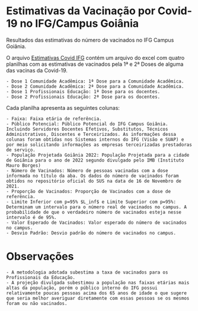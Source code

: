 # Estimativas da Vacinação por Covid-19 no IFG/Campus Goiânia

Resultados das estimativas do número de vacinados no IFG Campus Goiânia. 

O arquivo [Estimativas Covid IFG](https://github.com/supervedovatto/VacinacaoCovid19IFG/blob/main/Estimativas-2021-11-16.xlsx?raw=true) contém um arquivo do excel com quatro planilhas com as estimativas de vacinados pela 1ª e 2ª Doses de alguma das vacinas da Covid-19.

    - Dose 1 Comunidade Acadêmica: 1ª Dose para a Comunidade Acadêmica.
    - Dose 2 Comunidade Acadêmica: 2ª Dose para a Comunidade Acadêmica.
    - Dose 1 Profissionais Educação: 1ª Dose para os docentes.
    - Dose 2 Profissionais Educação: 2ª Dose para os docentes.

Cada planilha apresenta as seguintes colunas:

    - Faixa: Faixa etária de referência.
    - Público Potencial: Público Potencial do IFG Campus Goiânia. Incluindo Servidores Docentes Efetivos, Substitutos, Técnicos Administrativos, Discentes e Terceirizados. As informações dessa colunas foram obtidas nos Sistemas internos do IFG (Visão e SUAP) e por meio solicitando informações as empresas terceirizadas prestadoras de serviço.
    - População Projetada Goiânia 2022: População Projetada para a cidade de Goiânia para o ano de 2022 segundo divulgado pelo IMB (Instituto Mauro Borges)
    - Número de Vacinados: Número de pessoas vacinadas com a dose informada no título da aba. Os dados do número de vacinados foram obtidos no repositório oficial do SUS na data de 16 de Novembro de 2021.
    - Proporção de Vacinados: Proporção de Vacinados com a dose de referência.
    - Limite Inferior com p=95% $L_inf$ e Limite Superior com p=95%: Determinam um intervalo para o número real de vacinados no campus. A probabilidade de que o verdadeiro número de vacinados esteja nesse intervalo é de 95%.
    - Valor Esperado de Vacinados: Valor esperado do número de vacinados no campus.
    - Desvio Padrão: Desvio padrão do número de vacinados no campus.

# Observações

    - A metodologia adotada subestima a taxa de vacinados para os Profissionais da Educação.
    - A projeção divulgada subestimou a população nas faixas etárias mais altas da população, porém o público interno do IFG possui relativamente poucas pessoas acima dos 65 anos de idade o que sugere que seria melhor averiguar diretamente com essas pessoas se os mesmos foram ou não vacinados.